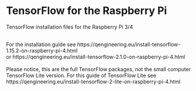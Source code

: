 # TensorFlow for the Raspberry Pi
TensorFlow installation files for the Raspberry Pi 3/4

<br/>
For the installation guide see https://qengineering.eu/install-tensorflow-1.15.2-on-raspberry-pi-4.html <br/>
or https://qengineering.eu/install-tensorflow-2.1.0-on-raspberry-pi-4.html <br/>
<br/>
Please notice, this are the full TensorFlow packages, not the small computer TensorFlow Lite version.
For this guide of TensorFlow Lite see https://qengineering.eu/install-tensorflow-2-lite-on-raspberry-pi-4.html <br/>
<br/>

